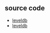 ## source code

- [leveldb](https://github.com/google/leveldb)
- [leveldb](https://github.com/golang/leveldb)
